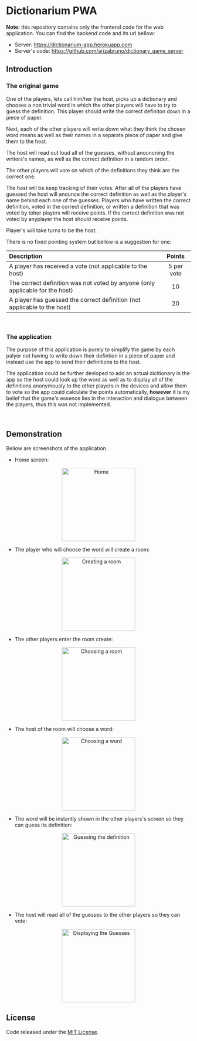 # Dictionarium PWA

**Note:** this repository contains only the frontend code for the web application. You can find the backend code and its url bellow:
- Server: https://dictionarium-app.herokuapp.com
- Server's code: https://github.com/arizabruno/dictionary_game_server

## Introduction 

### The original game

One of the players, lets call him/her the host, picks up a dictionary and chooses a non trivial word in which the other players will have to try to guess the definition. This player should write the correct definiton down in a piece of paper. 

Next, each of the other players will write down what they think the chosen word means as well as their names in a separate piece of paper and give them to the host.

The host will read out loud all of the guesses, without anouncning the writers's names, as well as the correct definition in a random order. 

The other players will vote on which of the definitions they think are the correct one. 

The host will be keep tracking of their votes. After all of the players have guessed the host will anounce the correct definition as well as the player's name behind each one of the guesses. Players who have written the correct definition, voted in the correct definition, or written a definition that was voted by toher players will receive points. If the correct definition was not voted by anyplayer the host should receive points. 

Player's will take turns to be the host.

There is no fixed pointing system but bellow is a suggestion for one:

<center>

| Description                                                                           | Points       | 
| :---                                                                                  |    :----:    | 
| A player has received a vote (not applicable to the host)                             | 5 per vote   |
| The correct definition was not voted by anyone (only applicable for the host)         | 10           |
| A player has guessed the correct definition (not applicable to the host)              | 20           |

</center>

<br>

### The application

The purpose of this application is purely to simplify the game by each palyer not having to write down their defintion in a piece of paper and instead use the app to send their definitions to the host.

The application could be further devloped to add an actual dicitionary in the app so the host could look up the word as well as to display all of the definitions anonymously to the other players in the devices and allow them to vote so the app could calculate the points automatically, **however** it is my belief that the game's essence lies in the interaction and dialogue between the players, thus this was not implemented.

<br>

## Demonstration

Bellow are screenshots of the application.

- Home screen:

<p align="center">
<img src="./Screenshots/en/Home.png" alt="Home" width="200"/>
</p>

- The player who will choose the word will create a room:

<p align="center">
<img src="./Screenshots/en/CreateRoom.png" alt="Creating a room" width="200"/>
</p>

- The other players enter the room create:

<p align="center">
<img src="./Screenshots/en/ChooseRoom.png" alt="Choosing a room" width="200"/>
</p>

- The host of the room will choose a word:

<p align="center">
<img src="./Screenshots/en/ChooseWord.png" alt="Choosing a word" width="200"/>
</p>


- The word will be instantly shown in the other players's screen so they can guess its definition:

<p align="center">
<img src="./Screenshots/en/GuessDefinition.png" alt="Guessing the definition" width="200"/>
</p>

- The host will read all of the guesses to the other players so they can vote:

<p align="center">
<img src="./Screenshots/en/DisplayGuesses.png" alt="Displaying the Guesses" width="200"/>
</p>

## License


Code released under the [MIT License](LICENSE.md).

